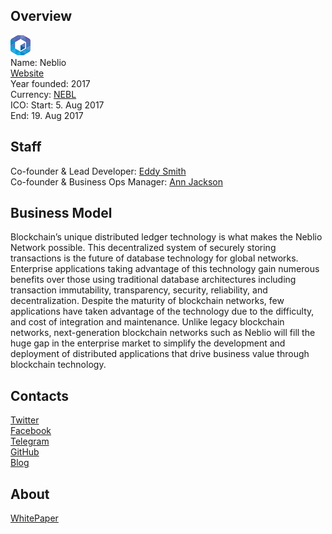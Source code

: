 ## Overview
![logo](../projects/logo/neblio.png)  
Name: Neblio  
[Website](https://nebl.io/)  
Year founded: 2017  
Currency: [NEBL](https://coinmarketcap.com/currencies/neblio/)  
ICO: Start: 5. Aug 2017  
End: 19. Aug 2017
## Staff
Co-founder & Lead Developer: [Eddy Smith](../people/eddy_smith.md)  
Co-founder & Business Ops Manager: [Ann Jackson](../people/ann_jackson.md)  
## Business Model
Blockchain’s unique distributed ledger technology is what makes the Neblio Network possible. This decentralized system of securely storing transactions is the future of database technology for global networks. Enterprise applications taking advantage of this technology gain numerous benefits over those using traditional database architectures including transaction immutability, transparency, security, reliability, and decentralization. Despite the maturity of blockchain networks, few applications have taken advantage of the technology due to the difficulty, and cost of integration and maintenance. Unlike legacy blockchain networks, next-generation blockchain networks such as Neblio will fill the huge gap in the enterprise market to simplify the development and deployment of distributed applications that drive business value through blockchain technology.
## Contacts  
[Twitter](https://twitter.com/NeblioTeam)    
[Facebook](https://www.facebook.com/neblioteam/)  
[Telegram](https://t.me/joinchat/AAAAAEMvrqKFGqukuPvGrA)  
[GitHub](https://github.com/NeblioTeam)  
[Blog](https://nebl.io/blog/)  
## About  
[WhitePaper](https://nebl.io/wp-content/uploads/2017/07/NeblioWhitepaper.pdf)  
